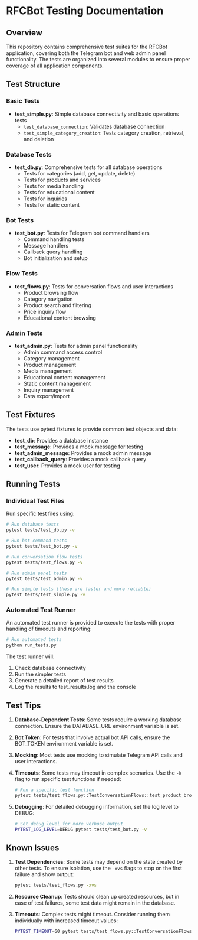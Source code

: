 # RFCBot Testing Documentation

## Overview
This repository contains comprehensive test suites for the RFCBot application, covering both the Telegram bot and web admin panel functionality. The tests are organized into several modules to ensure proper coverage of all application components.

## Test Structure

### Basic Tests
- **test_simple.py**: Simple database connectivity and basic operations tests
  - `test_database_connection`: Validates database connection
  - `test_simple_category_creation`: Tests category creation, retrieval, and deletion

### Database Tests
- **test_db.py**: Comprehensive tests for all database operations
  - Tests for categories (add, get, update, delete)
  - Tests for products and services
  - Tests for media handling
  - Tests for educational content
  - Tests for inquiries
  - Tests for static content

### Bot Tests
- **test_bot.py**: Tests for Telegram bot command handlers
  - Command handling tests
  - Message handlers
  - Callback query handling
  - Bot initialization and setup

### Flow Tests
- **test_flows.py**: Tests for conversation flows and user interactions
  - Product browsing flow
  - Category navigation
  - Product search and filtering
  - Price inquiry flow
  - Educational content browsing

### Admin Tests
- **test_admin.py**: Tests for admin panel functionality
  - Admin command access control
  - Category management
  - Product management
  - Media management
  - Educational content management
  - Static content management
  - Inquiry management
  - Data export/import

## Test Fixtures

The tests use pytest fixtures to provide common test objects and data:

- **test_db**: Provides a database instance
- **test_message**: Provides a mock message for testing
- **test_admin_message**: Provides a mock admin message
- **test_callback_query**: Provides a mock callback query
- **test_user**: Provides a mock user for testing

## Running Tests

### Individual Test Files

Run specific test files using:

```bash
# Run database tests
pytest tests/test_db.py -v

# Run bot command tests
pytest tests/test_bot.py -v

# Run conversation flow tests
pytest tests/test_flows.py -v

# Run admin panel tests
pytest tests/test_admin.py -v

# Run simple tests (these are faster and more reliable)
pytest tests/test_simple.py -v
```

### Automated Test Runner

An automated test runner is provided to execute the tests with proper handling of timeouts and reporting:

```bash
# Run automated tests
python run_tests.py
```

The test runner will:
1. Check database connectivity
2. Run the simpler tests
3. Generate a detailed report of test results
4. Log the results to test_results.log and the console

## Test Tips

1. **Database-Dependent Tests**: Some tests require a working database connection. Ensure the DATABASE_URL environment variable is set.

2. **Bot Token**: For tests that involve actual bot API calls, ensure the BOT_TOKEN environment variable is set.

3. **Mocking**: Most tests use mocking to simulate Telegram API calls and user interactions.

4. **Timeouts**: Some tests may timeout in complex scenarios. Use the `-k` flag to run specific test functions if needed:
   ```bash
   # Run a specific test function
   pytest tests/test_flows.py::TestConversationFlows::test_product_browsing -v
   ```

5. **Debugging**: For detailed debugging information, set the log level to DEBUG:
   ```bash
   # Set debug level for more verbose output
   PYTEST_LOG_LEVEL=DEBUG pytest tests/test_bot.py -v
   ```

## Known Issues

1. **Test Dependencies**: Some tests may depend on the state created by other tests. To ensure isolation, use the `-xvs` flags to stop on the first failure and show output:
   ```bash
   pytest tests/test_flows.py -xvs
   ```

2. **Resource Cleanup**: Tests should clean up created resources, but in case of test failures, some test data might remain in the database.

3. **Timeouts**: Complex tests might timeout. Consider running them individually with increased timeout values:
   ```bash
   PYTEST_TIMEOUT=60 pytest tests/test_flows.py::TestConversationFlows::test_product_search -v
   ```